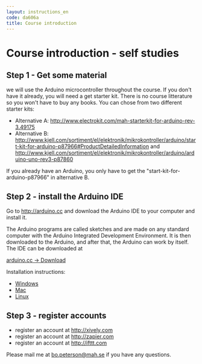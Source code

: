 ```yaml
---
layout: instructions_en
code: da606a
title: Course introduction
---
```


# Course introduction - self studies


## Step 1 - Get some material

 we will use the Arduino microcontroller throughout the course. If you don't have it already, you will need a get starter kit. There is no course litterature so you won't have to buy any books. You can chose from two different starter kits:

- Alternative A:  <http://www.electrokit.com/mah-starterkit-for-arduino-rev-3.49175>  
- Alternative B:  <http://www.kjell.com/sortiment/el/elektronik/mikrokontroller/arduino/start-kit-for-arduino-p87966#ProductDetailedInformation> and <http://www.kjell.com/sortiment/el/elektronik/mikrokontroller/arduino/arduino-uno-rev3-p87860>

If you already have an Arduino, you only have to get the "start-kit-for-arduino-p87966" in alternative B. 

## Step 2 - install the Arduino IDE

Go to http://arduino.cc and download the Arduino IDE to your computer and install it. 

The Arduino programs are called sketches and are made on any standard computer with the Arduino Integrated Development Environment. It is then downloaded to the Arduino, and after that, the Arduino can work by itself. The IDE can be downloaded at

[arduino.cc -> Download](http://arduino.cc/en/Main/Software#toc2)

Installation instructions:

- [Windows](http://arduino.cc/en/Guide/Windows)
- [Mac](http://arduino.cc/en/Guide/MacOSX)
- [Linux](http://playground.arduino.cc/Learning/Linux)

## Step 3 - register accounts

- register an account at <http://xively.com>
- register an account at <http://zapier.com>
- register an account at <http://ifttt.com>

Please mail me at bo.peterson@mah.se if you have any questions.
